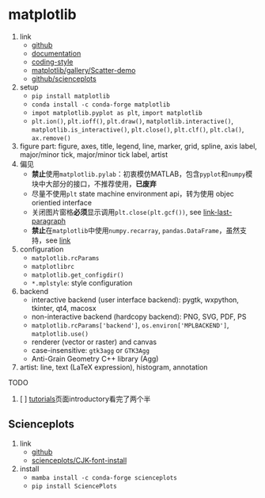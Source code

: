 # matplotlib

1. link
   * [github](https://github.com/matplotlib/matplotlib)
   * [documentation](https://matplotlib.org/index.html)
   * [coding-style](https://matplotlib.org/stable/users/explain/quick_start.html#coding-styles)
   * [matplotlib/gallery/Scatter-demo](https://matplotlib.org/stable/gallery/lines_bars_and_markers/scatter_with_legend.html)
   * [github/scienceplots](https://github.com/garrettj403/SciencePlots)
2. setup
   * `pip install matplotlib`
   * `conda install -c conda-forge matplotlib`
   * `impot matplotlib.pyplot as plt`, `import matplotlib`
   * `plt.ion()`, `plt.ioff()`, `plt.draw()`, `matplotlib.interactive()`, `matplotlib.is_interactive()`, `plt.close()`, `plt.clf()`, `plt.cla()`, `ax.remove()`
3. figure part: figure, axes, title, legend, line, marker, grid, spline, axis label, major/minor tick, major/minor tick label, artist
4. 偏见
   * **禁止**使用`matplotlib.pylab`：初衷模仿MATLAB，包含`pyplot`和`numpy`模块中大部分的接口，不推荐使用，**已废弃**
   * 尽量不使用`plt` state machine environment api，转为使用 objec orientied interface
   * 关闭图片窗格**必须**显示调用`plt.close(plt.gcf())`, see [link-last-paragraph](https://matplotlib.org/tutorials/introductory/pyplot.html#working-with-multiple-figures-and-axes)
   * **禁止**在`matplotlib`中使用`numpy.recarray`, `pandas.DataFrame`，虽然支持，see [link](https://matplotlib.org/tutorials/introductory/pyplot.html#plotting-with-keyword-strings)
5. configuration
   * `matplotlib.rcParams`
   * `matplotlibrc`
   * `matplotlib.get_configdir()`
   * `*.mplstyle`: style configuration
6. backend
   * interactive backend (user interface backend): pygtk, wxpython, tkinter, qt4, macosx
   * non-interactive backend (hardcopy backend): PNG, SVG, PDF, PS
   * `matplotlib.rcParams['backend']`, `os.environ['MPLBACKEND']`, `matplotlib.use()`
   * renderer (vector or raster) and canvas
   * case-insensitive: `gtk3agg` or `GTK3Agg`
   * Anti-Grain Geometry C++ library (Agg)
7. artist: line, text (LaTeX expression), histogram, annotation

TODO

1. [ ] [tutorials](https://matplotlib.org/tutorials/index.html)页面introductory看完了两个半

## Scienceplots

1. link
   * [github](https://github.com/garrettj403/SciencePlots)
   * [scienceplots/CJK-font-install](https://github.com/garrettj403/SciencePlots/wiki/FAQ#installing-cjk-fonts)
2. install
   * `mamba install -c conda-forge scienceplots`
   * `pip install SciencePlots`
